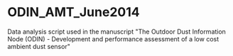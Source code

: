# ODIN_AMT_June2014
Data analysis script used in the manuscript "The Outdoor Dust Information Node (ODIN) - Development and performance assessment of a low cost ambient dust sensor"
